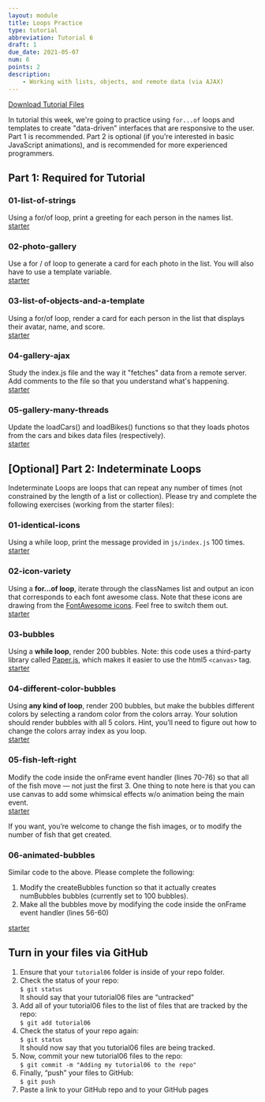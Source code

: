 ```yaml
---
layout: module
title: Loops Practice
type: tutorial
abbreviation: Tutorial 6
draft: 1
due_date: 2021-05-07
num: 6
points: 2
description:
    - Working with lists, objects, and remote data (via AJAX)
---
```


<a href="/spring2021/course-files/tutorials/tutorial06.zip" class="nu-button">Download Tutorial Files <i class="fas fa-download"></i></a> 

In tutorial this week, we're going to practice using `for...of` loops and templates to create "data-driven" interfaces that are responsive to the user. Part 1 is recommended. Part 2 is optional (if you're interested in basic JavaScript animations), and is recommended for more experienced programmers.

## Part 1: Required for Tutorial

### 01-list-of-strings
Using a for/of loop, print a greeting for each person in the names list.
<br><a href="/spring2021/course-files/tutorials/tutorial06/01-list-of-strings" target="_blank">starter</a>

### 02-photo-gallery
Use a for / of loop to generate a card for each photo in the list. You will also have to use a template variable.
<br><a href="/spring2021/course-files/tutorials/tutorial06/02-photo-gallery" target="_blank">starter</a>

### 03-list-of-objects-and-a-template
Using a for/of loop, render a card for each person in the list that displays their avatar, name, and score.
<br><a href="/spring2021/course-files/tutorials/tutorial06/03-list-of-objects-and-a-template" target="_blank">starter</a>

### 04-gallery-ajax
Study the index.js file and the way it "fetches" data from a remote server. Add comments to the file so that you understand what's happening.
<br><a href="/spring2021/course-files/tutorials/tutorial06/04-gallery-ajax" target="_blank">starter</a>

### 05-gallery-many-threads
Update the loadCars() and loadBikes() functions so that they loads photos from the cars and bikes data files (respectively).
<br><a href="/spring2021/course-files/tutorials/tutorial06/05-gallery-many-threads" target="_blank">starter</a>

## [Optional] Part 2: Indeterminate Loops
Indeterminate Loops are loops that can repeat any number of times (not constrained by the length of a list or collection). Please try and complete the following exercises (working from the starter files):

### 01-identical-icons
Using a while loop, print the message provided in `js/index.js` 100 times.
<br><a href="/spring2021/course-files/tutorials/tutorial06/optional/01-identical-icons" target="_blank">starter</a>

### 02-icon-variety
Using a **for...of loop**, iterate through the classNames list and output an icon that corresponds to each font awesome class. Note that these icons are drawing from the <a href="https://fontawesome.com/icons?d=gallery&m=free" target="_blank">FontAwesome icons</a>. Feel free to switch them out.
<br><a href="/spring2021/course-files/tutorials/tutorial06/optional/02-icon-variety" target="_blank">starter</a>

### 03-bubbles
Using a **while loop**, render 200 bubbles. Note: this code uses a third-party library called <a href="http://paperjs.org/" target="_blank">Paper.js</a>, which makes it easier to use the html5 `<canvas>` tag.
<br><a href="/spring2021/course-files/tutorials/tutorial06/optional/03-bubbles" target="_blank">starter</a>

### 04-different-color-bubbles
Using **any kind of loop**, render 200 bubbles, but make the bubbles different colors by selecting a random color from the colors array. Your solution should render bubbles with all 5 colors. Hint, you’ll need to figure out how to change the colors array index as you loop.
<br><a href="/spring2021/course-files/tutorials/tutorial06/optional/04-different-color-bubbles" target="_blank">starter</a>

### 05-fish-left-right
Modify the code inside the onFrame event handler (lines 70-76) so that all of the fish move — not just the first 3. One thing to note here is that you can use canvas to add some whimsical effects w/o animation being the main event. 
<br><a href="/spring2021/course-files/tutorials/tutorial06/optional/05-fish-left-right" target="_blank">starter</a>

If you want, you’re welcome to change the fish images, or to modify the number of fish that get created.

### 06-animated-bubbles
Similar code to the above. Please complete the following:
1. Modify the  createBubbles function so that it actually creates numBubbles bubbles (currently set to 100 bubbles).
2. Make all the bubbles move by modifying the code inside the onFrame event handler (lines 56-60) 

<a href="/spring2021/course-files/tutorials/tutorial06/optional/06-animated-bubbles" target="_blank">starter</a>

## Turn in your files via GitHub
1. Ensure that your `tutorial06` folder is inside of your repo folder.
2. Check the status of your repo:<br>`$ git status`<br>It should say that your tutorial06 files are “untracked”
3. Add all of your tutorial06 files to the list of files that are tracked by the repo:<br>`$ git add tutorial06`
4. Check the status of your repo again:<br>`$ git status`<br>It should now say that you tutorial06 files are being tracked.
5. Now, commit your new tutorial06 files to the repo:<br>`$ git commit -m "Adding my tutorial06 to the repo"`
6. Finally, “push” your files to GitHub:<br>`$ git push`
7. Paste a link to your GitHub repo and to your GitHub pages 
